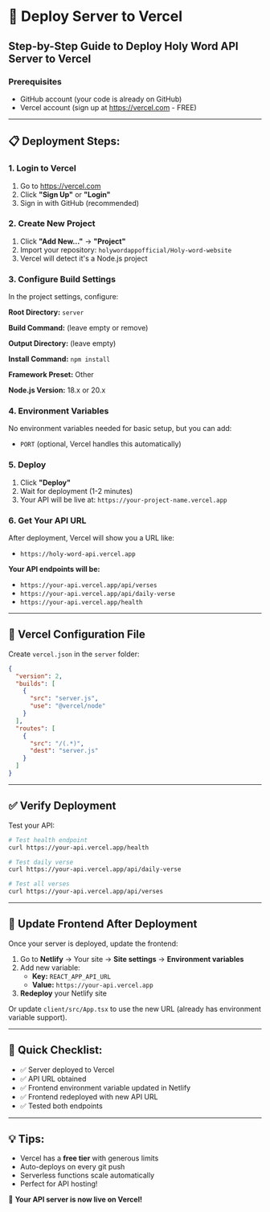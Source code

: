 # 🚀 Deploy Server to Vercel

## Step-by-Step Guide to Deploy Holy Word API Server to Vercel

### Prerequisites
- GitHub account (your code is already on GitHub)
- Vercel account (sign up at https://vercel.com - FREE)

---

## 📋 **Deployment Steps:**

### **1. Login to Vercel**
1. Go to https://vercel.com
2. Click **"Sign Up"** or **"Login"**
3. Sign in with GitHub (recommended)

### **2. Create New Project**
1. Click **"Add New..."** → **"Project"**
2. Import your repository: `holywordappofficial/Holy-word-website`
3. Vercel will detect it's a Node.js project

### **3. Configure Build Settings**
In the project settings, configure:

**Root Directory:** `server`

**Build Command:** (leave empty or remove)

**Output Directory:** (leave empty)

**Install Command:** `npm install`

**Framework Preset:** Other

**Node.js Version:** 18.x or 20.x

### **4. Environment Variables**
No environment variables needed for basic setup, but you can add:
- `PORT` (optional, Vercel handles this automatically)

### **5. Deploy**
1. Click **"Deploy"**
2. Wait for deployment (1-2 minutes)
3. Your API will be live at: `https://your-project-name.vercel.app`

### **6. Get Your API URL**
After deployment, Vercel will show you a URL like:
- `https://holy-word-api.vercel.app`

**Your API endpoints will be:**
- `https://your-api.vercel.app/api/verses`
- `https://your-api.vercel.app/api/daily-verse`
- `https://your-api.vercel.app/health`

---

## 🔧 **Vercel Configuration File**

Create `vercel.json` in the `server` folder:

```json
{
  "version": 2,
  "builds": [
    {
      "src": "server.js",
      "use": "@vercel/node"
    }
  ],
  "routes": [
    {
      "src": "/(.*)",
      "dest": "server.js"
    }
  ]
}
```

---

## ✅ **Verify Deployment**

Test your API:
```bash
# Test health endpoint
curl https://your-api.vercel.app/health

# Test daily verse
curl https://your-api.vercel.app/api/daily-verse

# Test all verses
curl https://your-api.vercel.app/api/verses
```

---

## 📝 **Update Frontend After Deployment**

Once your server is deployed, update the frontend:

1. Go to **Netlify** → Your site → **Site settings** → **Environment variables**
2. Add new variable:
   - **Key:** `REACT_APP_API_URL`
   - **Value:** `https://your-api.vercel.app`
3. **Redeploy** your Netlify site

Or update `client/src/App.tsx` to use the new URL (already has environment variable support).

---

## 🎯 **Quick Checklist:**
- ✅ Server deployed to Vercel
- ✅ API URL obtained
- ✅ Frontend environment variable updated in Netlify
- ✅ Frontend redeployed with new API URL
- ✅ Tested both endpoints

---

## 💡 **Tips:**
- Vercel has a **free tier** with generous limits
- Auto-deploys on every git push
- Serverless functions scale automatically
- Perfect for API hosting!

🎉 **Your API server is now live on Vercel!**
